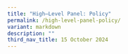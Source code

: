 ```yaml
---
title: "High–Level Panel: Policy"
permalink: /high-level-panel-policy/
variant: markdown
description: ""
third_nav_title: 15 October 2024
---
```


